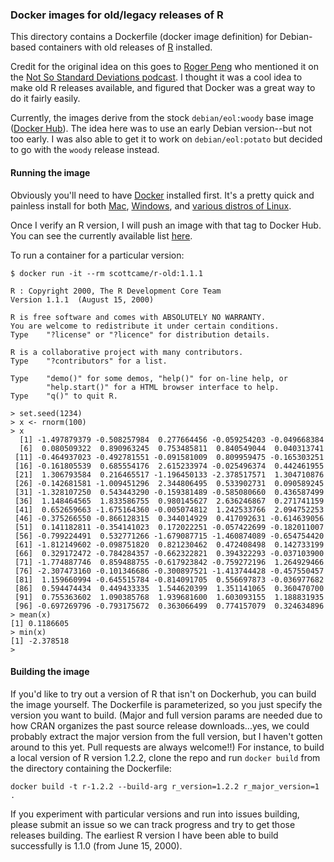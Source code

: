 ### Docker images for old/legacy releases of R

This directory contains a Dockerfile (docker image definition) for Debian-based containers with old releases
of [R](https://www.r-project.org/) installed.

Credit for the original idea on this goes to [Roger Peng](https://github.com/rdpeng) who mentioned it on the
[Not So Standard Deviations podcast](http://nssdeviations.com/).  I thought it was a cool idea to make old R
releases available, and figured that Docker was a great way to do it fairly easily.

Currently, the images derive from the stock `debian/eol:woody` base image ([Docker Hub](https://hub.docker.com/r/debian/eol/tags/)). The idea
here was to use an early Debian version--but not too early.  I was also able to get it to work on `debian/eol:potato` but decided to go with
the `woody` release instead.

#### Running the image

Obviously you'll need to have [Docker](https://www.docker.com/) installed first.  It's a pretty quick and painless install for both
[Mac](https://store.docker.com/editions/community/docker-ce-desktop-mac), [Windows](https://store.docker.com/editions/community/docker-ce-desktop-windows),
and [various distros of Linux](https://www.docker.com/community-edition).

Once I verify an R version, I will push an image with that tag to Docker Hub.  You can see the currently available
list [here](https://hub.docker.com/r/scottcame/r-old/tags/).

To run a container for a particular version:

```
$ docker run -it --rm scottcame/r-old:1.1.1

R : Copyright 2000, The R Development Core Team
Version 1.1.1  (August 15, 2000)

R is free software and comes with ABSOLUTELY NO WARRANTY.
You are welcome to redistribute it under certain conditions.
Type	"?license" or "?licence" for distribution details.

R is a collaborative project with many contributors.
Type	"?contributors" for a list.

Type	"demo()" for some demos, "help()" for on-line help, or
    	"help.start()" for a HTML browser interface to help.
Type	"q()" to quit R.

> set.seed(1234)
> x <- rnorm(100)
> x
  [1] -1.497879379 -0.508257984  0.277664456 -0.059254203 -0.049668384
  [6]  0.080509322  0.890963245  0.753485811  0.840549044  0.040313741
 [11] -0.464937023 -0.492781551 -0.091581009  0.809959475 -0.165303251
 [16] -0.161805539  0.685554176  2.615233974 -0.025496374  0.442461955
 [21]  1.306793584  0.216465517 -1.196450133 -2.378517571  1.304710876
 [26] -0.142681581 -1.009451296  2.344806495  0.533902731  0.090589245
 [31] -1.328107250  0.543443290 -0.159381489 -0.585080660  0.436587499
 [36]  1.148464565  1.833586755  0.980145627  2.636246867  0.271741159
 [41]  0.652659663 -1.675164360 -0.005074812  1.242533766  2.094752253
 [46] -0.375266550 -0.866128315  0.344014929  0.417092631 -0.614639056
 [51]  0.141182811 -0.354141023  0.172022251 -0.057422699 -0.182011007
 [56] -0.799224491  0.532771266 -1.679087715 -1.460874089 -0.654754420
 [61] -1.812149602 -0.098751820  0.821230462  0.472408498  0.142733199
 [66]  0.329172472 -0.784284357 -0.662322821  0.394322293 -0.037103900
 [71] -1.774887746  0.859488755 -0.617923842 -0.759272196  1.264929466
 [76] -2.307473160 -0.101346686 -0.300897521 -1.413744428 -0.457550457
 [81]  1.159660994 -0.645515784 -0.814091705  0.556697873 -0.036977682
 [86]  0.594474434  0.449433335  1.544620399  1.351141065  0.360470700
 [91]  0.755363602  1.090385768  1.939681600  1.603093155  1.188831935
 [96] -0.697269796 -0.793175672  0.363066499  0.774157079  0.324634896
> mean(x)
[1] 0.1186605
> min(x)
[1] -2.378518
>
```

#### Building the image

If you'd like to try out a version of R that isn't on Dockerhub, you can build the image yourself.  The Dockerfile is parameterized, so you just specify
the version you want to build. (Major and full version params are needed due to how CRAN organizes the past source release downloads...yes, we could probably
extract the major version from the full version, but I haven't gotten around to this yet.  Pull requests are always welcome!!)  For instance, to build a
local version of R version 1.2.2, clone the repo and run `docker build` from the directory containing the Dockerfile:

```
docker build -t r-1.2.2 --build-arg r_version=1.2.2 r_major_version=1 .
```

If you experiment with particular versions and run into issues building, please submit an issue so we can track progress and try to get those releases building.
The earliest R version I have been able to build successfully is 1.1.0 (from June 15, 2000).
